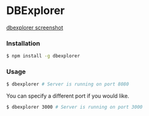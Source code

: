 # DBExplorer

[dbexplorer screenshot](assets/dbexplorer.png)

### Installation
```bash
$ npm install -g dbexplorer
```

### Usage
```bash
$ dbexplorer # Server is running on port 8080
```

You can specify a different port if you would like.
```bash
$ dbexplorer 3000 # Server is running on port 3000

```
